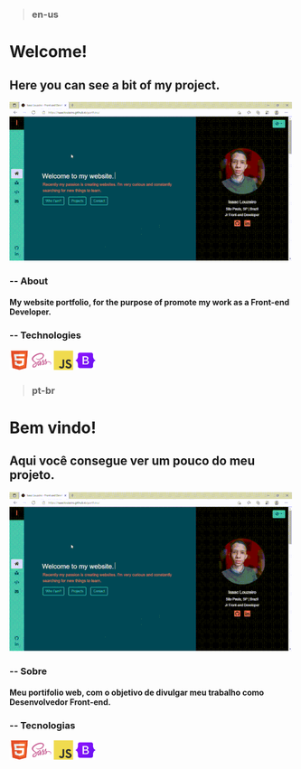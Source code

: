 > ### en-us

# Welcome!

## Here you can see a bit of my project.

![](https://github.com/IsaacLouzeiro/portfolio/blob/master/portfolio-gif.gif "Preview")

### -- About

#### My website portfolio, for the purpose of promote my work as a Front-end Developer.

### -- Technologies

<span><img src="https://raw.githubusercontent.com/devicons/devicon/master/icons/html5/html5-original.svg" width="35px" alt="Html 5" title="Html 5" /></span>
<span><img src="https://raw.githubusercontent.com/devicons/devicon/master/icons/sass/sass-original.svg" width="35px" alt="Sass" title="Sass" /></span>
<span><img src="https://raw.githubusercontent.com/devicons/devicon/master/icons/javascript/javascript-original.svg" width="35px" alt="javascript" title="javascript"/></span>
<span><img src="https://raw.githubusercontent.com/devicons/devicon/master/icons/bootstrap/bootstrap-original.svg" width="35px" alt="Bootstrap" title="Bootstrap" /></span>


> ### pt-br

# Bem vindo!

## Aqui você consegue ver um pouco do meu projeto.

![](https://github.com/IsaacLouzeiro/portfolio/blob/master/portfolio-gif.gif "Pré-visualização")

### -- Sobre

#### Meu portifolio web, com o objetivo de divulgar meu trabalho como Desenvolvedor Front-end. 

### -- Tecnologias


<span><img src="https://raw.githubusercontent.com/devicons/devicon/master/icons/html5/html5-original.svg" width="35px" alt="Html 5" title="Html 5" /></span>
<span><img src="https://raw.githubusercontent.com/devicons/devicon/master/icons/sass/sass-original.svg" width="35px" alt="Sass" title="Sass" /></span>
<span><img src="https://raw.githubusercontent.com/devicons/devicon/master/icons/javascript/javascript-original.svg" width="35px" alt="javascript" title="javascript"/></span>
<span><img src="https://raw.githubusercontent.com/devicons/devicon/master/icons/bootstrap/bootstrap-original.svg" width="35px" alt="Bootstrap" title="Bootstrap" /></span>
